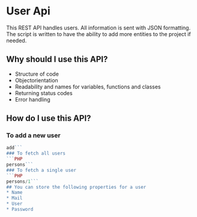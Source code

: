 # User Api

This REST API handles users. All information is sent with JSON formatting. The script is written to have the ability to add more entities to the project if needed.

## Why should I use this API?
* Structure of code
* Objectorientation
* Readability and names for variables, functions and classes
* Returning status codes
* Error handling

## How do I use this API?

### To add a new user
```PHP
add```
### To fetch all users
```PHP
persons```
### To fetch a single user
```PHP
persons/1```
## You can store the following properties for a user
* Name
* Mail
* User
* Password
